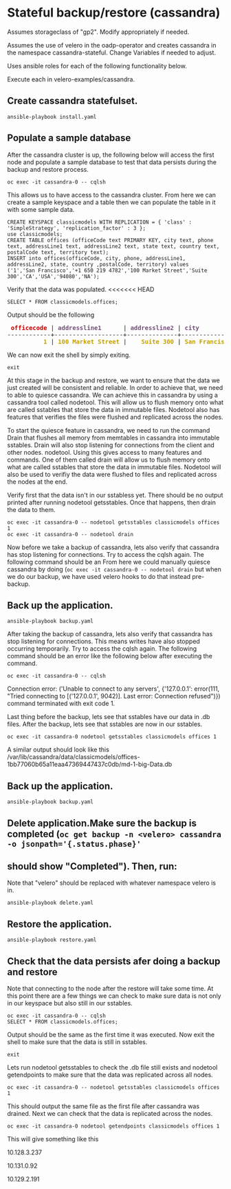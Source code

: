 # Stateful backup/restore (cassandra)
Assumes storageclass of "gp2". Modify appropriately if needed.

Assumes the use of velero in the oadp-operator and creates cassandra
in the namespace cassandra-stateful. Change Variables if needed to adjust.

Uses ansible roles for each of the following functionality below.

Execute each in velero-examples/cassandra.
## Create cassandra statefulset.
```
ansible-playbook install.yaml
```
## Populate a sample database
After the cassandra cluster is up, the following below
will access the first node and populate a sample database to test that
data persists during the backup and restore
process.
```
oc exec -it cassandra-0 -- cqlsh
```
This allows us to have access to the cassandra cluster. From here we can create a sample
keyspace and a table then we can populate the table in it with some sample data.
```
CREATE KEYSPACE classicmodels WITH REPLICATION = { 'class' : 'SimpleStrategy', 'replication_factor' : 3 };
use classicmodels;
CREATE TABLE offices (officeCode text PRIMARY KEY, city text, phone text, addressLine1 text, addressLine2 text, state text, country text, postalCode text, territory text);
INSERT into offices(officeCode, city, phone, addressLine1, addressLine2, state, country ,postalCode, territory) values
('1','San Francisco','+1 650 219 4782','100 Market Street','Suite 300','CA','USA','94080','NA');
```
Verify that the data was populated.
<<<<<<< HEAD
```
SELECT * FROM classicmodels.offices;
```
Output should be the following
<pre> <font color="#CC0000"><b>officecode</b></font> | <font color="#75507B"><b>addressline1</b></font>      | <font color="#75507B"><b>addressline2</b></font> | <font color="#75507B"><b>city</b></font>          | <font color="#75507B"><b>country</b></font> | <font color="#75507B"><b>phone</b></font>           | <font color="#75507B"><b>postalcode</b></font> | <font color="#75507B"><b>state</b></font> | <font color="#75507B"><b>territory</b></font>
------------+-------------------+--------------+---------------+---------+-----------------+------------+-------+-----------
          <font color="#C4A000"><b>1</b></font> | <font color="#C4A000"><b>100 Market Street</b></font> |    <font color="#C4A000"><b>Suite 300</b></font> | <font color="#C4A000"><b>San Francisco</b></font> |     <font color="#C4A000"><b>USA</b></font> | <font color="#C4A000"><b>+1 650 219 4782</b></font> |      <font color="#C4A000"><b>94080</b></font> |    <font color="#C4A000"><b>CA</b></font> |        <font color="#C4A000"><b>NA</b></font>
</pre>
We can now exit the shell by simply exiting.
```
exit
```
At this stage in the backup and restore, we want to ensure that the data we just created will be consistent and reliable.
In order to achieve that, we need to able to quiesce cassandra. We can achieve this in cassandra by using a cassandra tool called
nodetool. This will allow us to flush memory onto what are called sstables that store the data in immutable files. 
Nodetool also has features that verifies the files were flushed and replicated across the nodes.

To start the quiesce feature in cassandra, we need to run the command Drain that flushes all memory from memtables in cassandra into
immutable sstables. Drain will also stop listening for connections from the client and other nodes.
nodetool. Using this gives access to many features and commands. One of them called drain will allow us to flush memory onto what are called sstables that store the data in immutable files. 
Nodetool will also be used to verifiy the data were flushed to files and replicated across the nodes at the end.

Verify first that the data isn't in our sstabless yet. There should be no output printed after running nodetool getsstables.
Once that happens, then drain the data to them.

```
oc exec -it cassandra-0 -- nodetool getsstables classicmodels offices 1
oc exec -it cassandra-0 -- nodetool drain
```
Now before we take a backup of cassandra, lets also verify that cassandra has stop
listening for connections. Try to access the cqlsh again. The following command should be an 
From here we could manually quiesce cassandra by doing (`oc exec -it cassandra-0 -- nodetool drain` but when we do our backup, we have used velero hooks to do that instead pre-backup.
## Back up the application.
```
ansible-playbook backup.yaml
```
After taking the backup of cassandra, lets also verify that cassandra has stop
listening for connections. This means writes have also stopped occurring temporarily. Try to access the cqlsh again. The following command should be an 
error like the following below after executing the command.
```
oc exec -it cassandra-0 -- cqlsh
```
Connection error: ('Unable to connect to any servers', {'127.0.0.1': error(111, "Tried connecting to [('127.0.0.1', 9042)]. Last error: Connection refused")})
command terminated with exit code 1.

Last thing before the backup, lets see that sstables have our data in .db files.
After the backup, lets see that sstables are now in our sstables.
```
oc exec -it cassandra-0 nodetool getsstables classicmodels offices 1
```
A similar output should look like this
/var/lib/cassandra/data/classicmodels/offices-1bb77060b65a11eaa47369447437c0db/md-1-big-Data.db
## Back up the application.
```
ansible-playbook backup.yaml
```

## Delete application.Make sure the backup is completed (`oc get backup -n <velero> cassandra -o jsonpath='{.status.phase}'`
should show "Completed"). Then, run:
---
Note that "velero" should be replaced with whatever namespace velero is in.
```
ansible-playbook delete.yaml
```

## Restore the application.
```
ansible-playbook restore.yaml
```
## Check that the data persists afer doing a backup and restore
Note that connecting to the node after the restore will take some time.
At this point there are a few things we can check to make sure data is not only in our keyspace but also
still in our sstables.
```
oc exec -it cassandra-0 -- cqlsh
SELECT * FROM classicmodels.offices;
```
Output should be the same as the first time it was executed.
Now exit the shell to make sure that the data is still in sstables.
```
exit
```
Lets run nodetool getsstables to check the .db file still exists and
nodetool getendpoints to make sure that the data was replicated across all nodes.
```
oc exec -it cassandra-0 -- nodetool getsstables classicmodels offices 1
```
This should output the same file as the first file after cassandra was drained.
Next we can check that the data is replicated across the nodes.
```
oc exec -it cassandra-0 nodetool getendpoints classicmodels offices 1
```
This will give something like this

10.128.3.237

10.131.0.92

10.129.2.191
